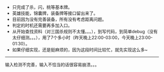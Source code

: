 - 只完成了杀，闪，桃等基本牌。
- 英雄技能，锦囊牌，装备牌等接口留出来了。
- 目前因为没有完善装备，所有没有考虑距离问题。
- 判定的时机还需要再多加入口。
- 从开始查找资料（对三国杀规则不太懂。。。），到写代码，到简单debug（没有太仔细测。。。），用了7个多小时（昨天晚上22:00-03:00，今天晚上23:00-01:30）。
- 如果仔细实现，还是挺麻烦的，因为这段时间比较忙，就先实现这么多~

---
输入检测不完善，输入不恰当的话很容易崩溃。。。


